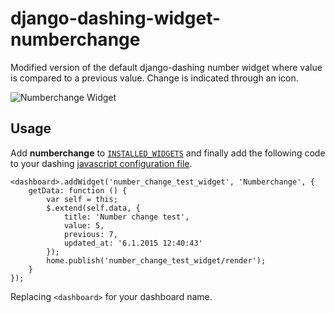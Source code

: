 django-dashing-widget-numberchange
==================================

Modified version of the default django-dashing number widget where value is compared to a previous value. Change is indicated through an icon.

![Numberchange Widget](http://i.imgur.com/TJk67bI.png)

## Usage

Add **numberchange** to [``INSTALLED_WIDGETS``](http://django-dashing.readthedocs.org/en/latest/getting-started.html#django-settings) and finally add the following code to your dashing [javascript configuration file](http://django-dashing.readthedocs.org/en/latest/getting-started.html#config-file).

    <dashboard>.addWidget('number_change_test_widget', 'Numberchange', {
        getData: function () {
            var self = this;
            $.extend(self.data, {
                title: 'Number change test',
                value: 5,
                previous: 7,
                updated_at: '6.1.2015 12:40:43'
            });
            home.publish('number_change_test_widget/render');
        }
    });

Replacing ``<dashboard>`` for your dashboard name.